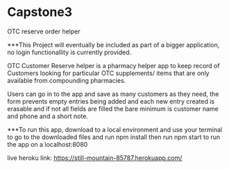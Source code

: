 # Capstone3
OTC reserve order helper 

***This Project will eventually be included as part of a bigger application, 
no login functionallity is currently provided. 

OTC Customer Reserve helper is a pharmacy helper app to keep record of 
Customers looking for particular OTC supplements/ items that are only 
available from compounding pharmacies.

Users can go in to the app and save as many customers as they need, the form prevents 
empty entries being added and each new entry created is erasable and if not all fields
are filled the bare minimum is customer name and phone and a short note.


***To run this app, download to a local environment and use your terminal to 
go to the downloaded files and run 
npm install 
then run npm start to run the app on a localhost:8080 


live heroku link: https://still-mountain-85787.herokuapp.com/ 

